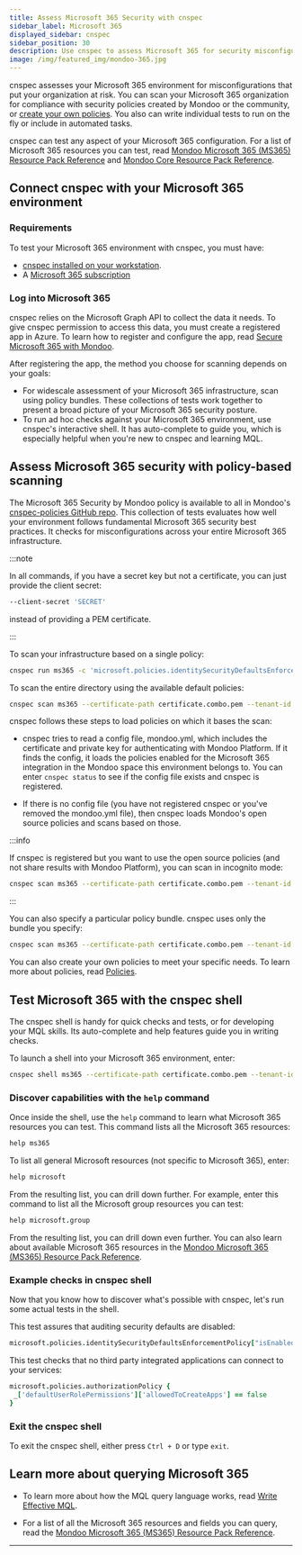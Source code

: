 ```yaml
---
title: Assess Microsoft 365 Security with cnspec
sidebar_label: Microsoft 365
displayed_sidebar: cnspec
sidebar_position: 30
description: Use cnspec to assess Microsoft 365 for security misconfigurations
image: /img/featured_img/mondoo-365.jpg
---
```


cnspec assesses your Microsoft 365 environment for misconfigurations that put your organization at risk. You can scan your Microsoft 365 organization for compliance with security policies created by Mondoo or the community, or [create your own policies](/cnspec/cnspec-policies/write/). You also can write individual tests to run on the fly or include in automated tasks.

cnspec can test any aspect of your Microsoft 365 configuration. For a list of Microsoft 365 resources you can test, read [Mondoo Microsoft 365 (MS365) Resource Pack Reference](/mql/resources/ms365-pack/) and [Mondoo Core Resource Pack Reference](/mql/resources/core-pack/).

## Connect cnspec with your Microsoft 365 environment

### Requirements

To test your Microsoft 365 environment with cnspec, you must have:

- [cnspec installed on your workstation](/cnspec/).
- A [Microsoft 365 subscription](https://www.microsoft.com/en-us/microsoft-365)

### Log into Microsoft 365

cnspec relies on the Microsoft Graph API to collect the data it needs. To give cnspec permission to access this data, you must create a registered app in Azure. To learn how to register and configure the app, read [Secure Microsoft 365 with Mondoo](/platform/infra/saas/ms365/ms365-auto/).

After registering the app, the method you choose for scanning depends on your goals:

- For widescale assessment of your Microsoft 365 infrastructure, scan using policy bundles. These collections of tests work together to present a broad picture of your Microsoft 365 security posture.
- To run ad hoc checks against your Microsoft 365 environment, use cnspec's interactive shell. It has auto-complete to guide you, which is especially helpful when you're new to cnspec and learning MQL.

## Assess Microsoft 365 security with policy-based scanning

The Microsoft 365 Security by Mondoo policy is available to all in Mondoo's [cnspec-policies GitHub repo](https://github.com/mondoohq/cnspec-policies/tree/main/core). This collection of tests evaluates how well your environment follows fundamental Microsoft 365 security best practices. It checks for misconfigurations across your entire Microsoft 365 infrastructure.

:::note

In all commands, if you have a secret key but not a certificate, you can just provide the client secret:

```bash
--client-secret 'SECRET'
```

instead of providing a PEM certificate.

:::

To scan your infrastructure based on a single policy:

```bash
cnspec run ms365 -c 'microsoft.policies.identitySecurityDefaultsEnforcementPolicy["isEnabled"] == false' --certificate-path certificate.combo.pem --tenant-id YOUR-TENANT-ID --client-id YOUR-CLIENT-ID
```

To scan the entire directory using the available default policies:

```bash
cnspec scan ms365 --certificate-path certificate.combo.pem --tenant-id YOUR-TENANT-ID --client-id YOUR-CLIENT-ID
```

cnspec follows these steps to load policies on which it bases the scan:

- cnspec tries to read a config file, mondoo.yml, which includes the certificate and private key for authenticating with Mondoo Platform. If it finds the config, it loads the policies enabled for the Microsoft 365 integration in the Mondoo space this environment belongs to. You can enter `cnspec status` to see if the config file exists and cnspec is registered.

- If there is no config file (you have not registered cnspec or you've removed the mondoo.yml file), then cnspec loads Mondoo's open source policies and scans based on those.

:::info

If cnspec is registered but you want to use the open source policies (and not share results with Mondoo Platform), you can scan in incognito mode:

```bash
cnspec scan ms365 --certificate-path certificate.combo.pem --tenant-id YOUR-TENANT-ID --client-id YOUR-CLIENT-ID --incognito
```

:::

You can also specify a particular policy bundle. cnspec uses only the bundle you specify:

```bash
cnspec scan ms365 --certificate-path certificate.combo.pem --tenant-id YOUR-TENANT-ID --client-id YOUR-CLIENT-ID --policy-bundle mondoo-ms365-security.mql.yaml
```

You can also create your own policies to meet your specific needs. To learn more about policies, read [Policies](/cnspec/cnspec-policies/).

## Test Microsoft 365 with the cnspec shell

The cnspec shell is handy for quick checks and tests, or for developing your MQL skills. Its auto-complete and help features guide you in writing checks.

To launch a shell into your Microsoft 365 environment, enter:

```bash
cnspec shell ms365 --certificate-path certificate.combo.pem --tenant-id YOUR-TENANT-ID --client-id YOUR-CLIENT-ID
```

### Discover capabilities with the `help` command

Once inside the shell, use the `help` command to learn what Microsoft 365 resources you can test. This command lists all the Microsoft 365 resources:

```coffeescript
help ms365
```

To list all general Microsoft resources (not specific to Microsoft 365), enter:

```coffeescript
help microsoft
```

From the resulting list, you can drill down further. For example, enter this command to list all the Microsoft group resources you can test:

```coffeescript
help microsoft.group
```

From the resulting list, you can drill down even further. You can also learn about available Microsoft 365 resources in the [Mondoo Microsoft 365 (MS365) Resource Pack Reference](/mql/resources/ms365-pack/).

### Example checks in cnspec shell

Now that you know how to discover what's possible with cnspec, let's run some actual tests in the shell.

This test assures that auditing security defaults are disabled:

```coffeescript
microsoft.policies.identitySecurityDefaultsEnforcementPolicy["isEnabled"] == false
```

This test checks that no third party integrated applications can connect to your services:

```coffeescript
microsoft.policies.authorizationPolicy {
 _['defaultUserRolePermissions']['allowedToCreateApps'] == false
}
```

### Exit the cnspec shell

To exit the cnspec shell, either press `Ctrl + D` or type `exit`.

## Learn more about querying Microsoft 365

- To learn more about how the MQL query language works, read [Write Effective MQL](/mql/mql.write/).

- For a list of all the Microsoft 365 resources and fields you can query, read the [Mondoo Microsoft 365 (MS365) Resource Pack Reference](/mql/resources/ms365-pack/).

---
